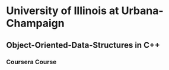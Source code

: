 # University of Illinois at Urbana-Champaign 
## Object-Oriented-Data-Structures in C++
### Coursera Course

